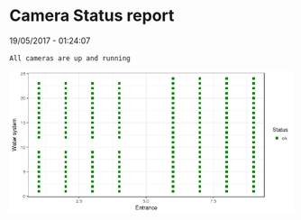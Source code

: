 Camera Status report
================
19/05/2017 - 01:24:07

    All cameras are up and running

![](camreport_files/figure-markdown_github/unnamed-chunk-2-1.png)
